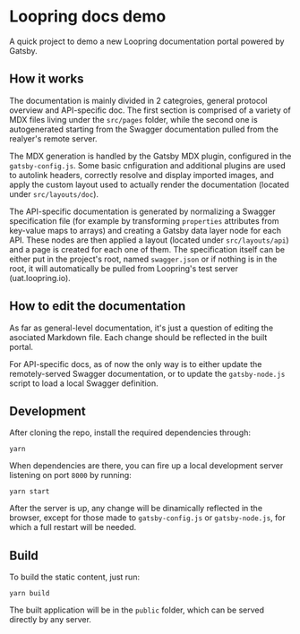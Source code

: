 # Loopring docs demo

A quick project to demo a new Loopring documentation portal powered by Gatsby.

## How it works

The documentation is mainly divided in 2 categroies, general protocol overview and API-specific doc.
The first section is comprised of a variety of MDX files living under the `src/pages` folder, while the second one is autogenerated starting from the Swagger documentation pulled from the realyer's remote server.

The MDX generation is handled by the Gatsby MDX plugin, configured in the `gatsby-config.js`. Some basic cnfiguration and additional plugins are used to autolink headers, correctly resolve and display imported images, and apply the custom layout used to actually render the documentation (located under `src/layouts/doc`).

The API-specific documentation is generated by normalizing a Swagger specification file (for example by transforming `properties` attributes from key-value maps to arrays) and creating a Gatsby data layer node for each API. These nodes are then applied a layout (located under `src/layouts/api`) and a page is created for each one of them.
The specification itself can be either put in the project's root, named `swagger.json` or if nothing is in the root, it will automatically be pulled from Loopring's test server (uat.loopring.io).

## How to edit the documentation

As far as general-level documentation, it's just a question of editing the asociated Markdown file. Each change should be reflected in the built portal.

For API-specific docs, as of now the only way is to either update the remotely-served Swagger documentation, or to update the `gatsby-node.js` script to load a local Swagger definition.

## Development

After cloning the repo, install the required dependencies through:

```
yarn
```

When dependencies are there, you can fire up a local development server listening on port `8000` by running:

```
yarn start
```

After the server is up, any change will be dinamically reflected in the browser, except for those made to `gatsby-config.js` or `gatsby-node.js`, for which a full restart will be needed.

## Build

To build the static content, just run:

```
yarn build
```

The built application will be in the `public` folder, which can be served directly by any server.
